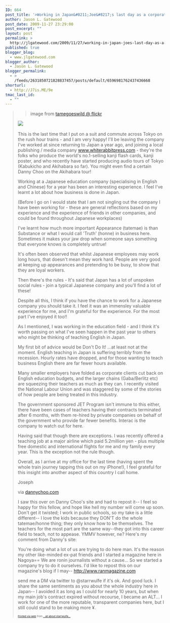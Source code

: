 ```yaml
---
ID: 664
post_title: '>Working in Japan&#8211;Joe&#8217;s last day as a corporate suit'
author: Jason L. Gatewood
post_date: 2009-11-27 23:29:00
post_excerpt: ""
layout: post
permalink: >
  http://jlgatewood.com/2009/11/27/working-in-japan-joes-last-day-as-a-corporate-suit/
published: true
blogger_blog:
  - www.jlgatewood.com
blogger_author:
  - Jason L. Gatewood
blogger_permalink:
  - >
    /feeds/2631850721828837457/posts/default/6596981762437436668
shorturl:
  - http://J7is.ME/9e
tmac_last_id:
  - ""
---
```

><div> <blockquote>image from <a href="http://www.flickr.com/photos/tamegoeswild/4136478541/">tamegoeswild @ flickr</a></blockquote></div>        <div><div><img src="http://www.jlgatewood.com/wp-content/uploads/2012/01/4136478541_9c3d7771a2_o.jpg" /></div><br />This is the last time that I put on a suit and commute across Tokyo on the rush hour trains - and I am very happy! I'll be leaving the company I've worked at since returning to Japan a year ago, and joining a local publishing / media company <a href="http://www.whiterabbitpress.com" rel="nofollow">www.whiterabbitpress.com</a> - they're the folks who produce the world's no.1-selling kanji flash cards, kanji poster, and who recently have started producing audio tours of Tokyo (Kabukicho and Akihabara so far). You might even find a certain Danny Choo on the Akihabara tour!<p />    Working at a Japanese education company (specialising in English and Chinese) for a year has been an interesting experience. I feel I've learnt a lot about how business is done in Japan.<p />    (Before I go on I would state that I am not singling out the company I have been working for - these are general reflections based on my experience and the experience of friends in other companies, and could be found throughout Japanese workplaces)<p />    I've learnt how much more important Appearance (tatemae) is than Substance or what I would call 'Truth' (honne) in business here. Sometimes it makes your jaw drop when someone says something that everyone knows is completely untrue!   <p />    It's often been observed that whilst Japanese employees may work long hours, that doesn't mean they work hard. People are very good at keeping up appearances and pretending to be busy, to show that they are loyal workers.<p />    Then there's the rules - It's said that Japan has a lot of unspoken social rules - join a typical Japanese company and you'll find a lot of these!<p />    Despite all this, I think if you have the chance to work for a Japanese company you should take it. I feel it was an immensley valuable experience for me, and I'm grateful for the experience. For the most part I've enjoyed it too!!<p />    As I mentioned, I was working in the education field - and I think it's worth passing on what I've seen happen in the past year to others who might be thinking of teaching English in Japan.<p />    My first bit of advice would be Don't Do It! ...at least not at the moment. English teaching in Japan is suffering terribly from the recession. Hourly rates have dropped, and for those wanting to teach business English there are far fewer hours available.<p />    Many smaller employers have folded as corporate clients cut back on English education budgets, and the larger chains (Gaba/Berlitz etc) are squeezing their teachers as much as they can. I recently visited the National Labour Union and was staggered by some of the stories of how people are being treated in this industry. <p />    The government sponsored JET Program isn't immune to this either, there have been cases of teachers having their contracts terminated after 6 months, with them re-hired by private companies on behalf of the government who provide far fewer benefits. Interac is the company to watch out for here.<p />    Having said that though there are exceptions. I was recently offered a teaching job at a major airline which paid 5.2million yen - plus multiple free domestic and international flights for me and my family every year. This is the exception not the rule though.   <p />    Overall, as I arrive at my office for the last time (having spent the whole train journey tapping this out on my iPhone!), I feel grateful for this insight into another aspect of this country I call home.<p />    Joseph</div><div>via <a href="http://www.dannychoo.com/fusion/en/8529/Working+in+Japan.html#comment-744080">dannychoo.com</a></div> <p>I saw this over on Danny Choo's site and had to repost it-- I feel so happy for this fellow, and hope like hell my number will come up soon.  Don't get it twisted; I work in public schools, so my take is a little different-- I love the kids because they DON'T do the whole tatemae/honne thing; they only know how to be themselves.  The teachers for the most part are the same way--they got into this career field to teach, not to appease.  YMMV however, ne?    Here's my comment from Danny's site: </p><p>You're doing what a lot of us are trying to do here man. It's the reason my other like-minded ex-pat friends and I started a magazine here in Nagoya== We are ronin journalists without a cause... So we started a company try to do it ourselves. I'd like to repost this on our magazine's blog if I may-- <a href="http://www.ranmagazine.com">http://www.ranmagazine.com</a> </p><p>send me a DM via twitter to @starrwulfe if it's ok. And good luck. I share the same sentiments as you about the whole industry here in Japan-- I avoided it as long as I could for nearly 10 years, but when my main job's contract expired without recourse, I became an ALT... I work for one of the more reputable, transparent companies here, but I still could stand to be making more ¥.</p>      <p style="font-size: 8px;">  <a href="http://posterous.com">Posted via web</a>   from <a href="http://starrwulfe.posterous.com/working-in-japan-joes-last-day-as-a-corporate">...all about starrwulfe...</a>  </p>